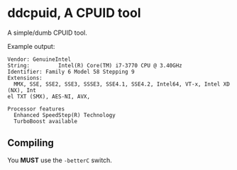 # ddcpuid, A CPUID tool

A simple/dumb CPUID tool.

Example output:
```
Vendor: GenuineIntel
String:         Intel(R) Core(TM) i7-3770 CPU @ 3.40GHz
Identifier: Family 6 Model 58 Stepping 9
Extensions:
  MMX, SSE, SSE2, SSE3, SSSE3, SSE4.1, SSE4.2, Intel64, VT-x, Intel XD (NX), Int
el TXT (SMX), AES-NI, AVX,

Processor features
  Enhanced SpeedStep(R) Technology
  TurboBoost available
```

## Compiling

You **MUST** use the `-betterC` switch.
